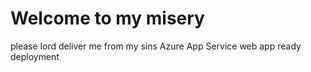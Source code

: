 # Welcome to my misery

please lord deliver me from my sins
Azure App Service web app ready deployment